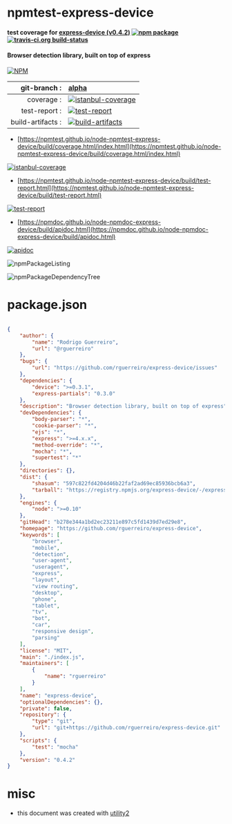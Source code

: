 # npmtest-express-device

#### test coverage for  [express-device (v0.4.2)](https://github.com/rguerreiro/express-device)  [![npm package](https://img.shields.io/npm/v/npmtest-express-device.svg?style=flat-square)](https://www.npmjs.org/package/npmtest-express-device) [![travis-ci.org build-status](https://api.travis-ci.org/npmtest/node-npmtest-express-device.svg)](https://travis-ci.org/npmtest/node-npmtest-express-device)

#### Browser detection library, built on top of express

[![NPM](https://nodei.co/npm/express-device.png?downloads=true&downloadRank=true&stars=true)](https://www.npmjs.com/package/express-device)

| git-branch : | [alpha](https://github.com/npmtest/node-npmtest-express-device/tree/alpha)|
|--:|:--|
| coverage : | [![istanbul-coverage](https://npmtest.github.io/node-npmtest-express-device/build/coverage.badge.svg)](https://npmtest.github.io/node-npmtest-express-device/build/coverage.html/index.html)|
| test-report : | [![test-report](https://npmtest.github.io/node-npmtest-express-device/build/test-report.badge.svg)](https://npmtest.github.io/node-npmtest-express-device/build/test-report.html)|
| build-artifacts : | [![build-artifacts](https://npmtest.github.io/node-npmtest-express-device/glyphicons_144_folder_open.png)](https://github.com/npmtest/node-npmtest-express-device/tree/gh-pages/build)|

- [https://npmtest.github.io/node-npmtest-express-device/build/coverage.html/index.html](https://npmtest.github.io/node-npmtest-express-device/build/coverage.html/index.html)

[![istanbul-coverage](https://npmtest.github.io/node-npmtest-express-device/build/screenCapture.buildCi.browser.%252Ftmp%252Fbuild%252Fcoverage.lib.html.png)](https://npmtest.github.io/node-npmtest-express-device/build/coverage.html/index.html)

- [https://npmtest.github.io/node-npmtest-express-device/build/test-report.html](https://npmtest.github.io/node-npmtest-express-device/build/test-report.html)

[![test-report](https://npmtest.github.io/node-npmtest-express-device/build/screenCapture.buildCi.browser.%252Ftmp%252Fbuild%252Ftest-report.html.png)](https://npmtest.github.io/node-npmtest-express-device/build/test-report.html)

- [https://npmdoc.github.io/node-npmdoc-express-device/build/apidoc.html](https://npmdoc.github.io/node-npmdoc-express-device/build/apidoc.html)

[![apidoc](https://npmdoc.github.io/node-npmdoc-express-device/build/screenCapture.buildCi.browser.%252Ftmp%252Fbuild%252Fapidoc.html.png)](https://npmdoc.github.io/node-npmdoc-express-device/build/apidoc.html)

![npmPackageListing](https://npmtest.github.io/node-npmtest-express-device/build/screenCapture.npmPackageListing.svg)

![npmPackageDependencyTree](https://npmtest.github.io/node-npmtest-express-device/build/screenCapture.npmPackageDependencyTree.svg)



# package.json

```json

{
    "author": {
        "name": "Rodrigo Guerreiro",
        "url": "@rguerreiro"
    },
    "bugs": {
        "url": "https://github.com/rguerreiro/express-device/issues"
    },
    "dependencies": {
        "device": ">=0.3.1",
        "express-partials": "0.3.0"
    },
    "description": "Browser detection library, built on top of express",
    "devDependencies": {
        "body-parser": "*",
        "cookie-parser": "*",
        "ejs": "*",
        "express": ">=4.x.x",
        "method-override": "*",
        "mocha": "*",
        "supertest": "*"
    },
    "directories": {},
    "dist": {
        "shasum": "597c822fd4204d46b22faf2ad69ec85936bcb6a3",
        "tarball": "https://registry.npmjs.org/express-device/-/express-device-0.4.2.tgz"
    },
    "engines": {
        "node": ">=0.10"
    },
    "gitHead": "b278e344a1bd2ec23211e897c5fd1439d7ed29e8",
    "homepage": "https://github.com/rguerreiro/express-device",
    "keywords": [
        "browser",
        "mobile",
        "detection",
        "user-agent",
        "useragent",
        "express",
        "layout",
        "view routing",
        "desktop",
        "phone",
        "tablet",
        "tv",
        "bot",
        "car",
        "responsive design",
        "parsing"
    ],
    "license": "MIT",
    "main": "./index.js",
    "maintainers": [
        {
            "name": "rguerreiro"
        }
    ],
    "name": "express-device",
    "optionalDependencies": {},
    "private": false,
    "repository": {
        "type": "git",
        "url": "git+https://github.com/rguerreiro/express-device.git"
    },
    "scripts": {
        "test": "mocha"
    },
    "version": "0.4.2"
}
```



# misc
- this document was created with [utility2](https://github.com/kaizhu256/node-utility2)
